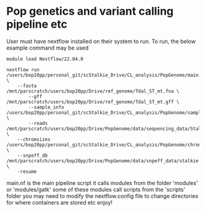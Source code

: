 # Pop genetics and variant calling pipeline etc

User must have nextflow installed on their system to run. 
To run, the below example command may be used

```
module load Nextflow/22.04.0

nextflow run /users/bop20pp/personal_git/scStalkie_Drive/CL_analysis/PopGenome/main.nf \
	--fasta /mnt/parscratch/users/bop20pp/Drive/ref_genome/Tdal_ST_mt.fna \
        --gff /mnt/parscratch/users/bop20pp/Drive/ref_genome/Tdal_ST_mt.gff \
        --sample_info  /users/bop20pp/personal_git/scStalkie_Drive/CL_analysis/PopGenome/sample_info.csv \
        --reads /mnt/parscratch/users/bop20pp/Drive/PopGenome/data/sequencing_data/StalkEyesFlies_Sep2022/Trimmed/Sample_ \
	--chromsizes /users/bop20pp/personal_git/scStalkie_Drive/CL_analysis/PopGenome/chromsizes_bin.csv \
	--snpeff_db /mnt/parscratch/users/bop20pp/Drive/PopGenome/data/snpeff_data/stalkie \
	-resume

```


main.nf is the main pipeline script 
it calls modules from the folder 'modules' or 'modules/gatk'
some of these modules call scripts from the 'scripts' folder 
you may need to modify the nextflow.config file to change directories for where containers are stored etc
enjoy!
